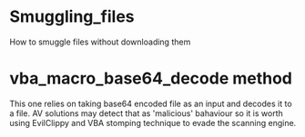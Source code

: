 # Smuggling_files
How to smuggle files without downloading them

# vba_macro_base64_decode method

This one relies on taking base64 encoded file as an input and decodes it to a file. AV solutions may detect that
as 'malicious' bahaviour so it is worth using EvilClippy and VBA stomping technique to evade the scanning engine.
